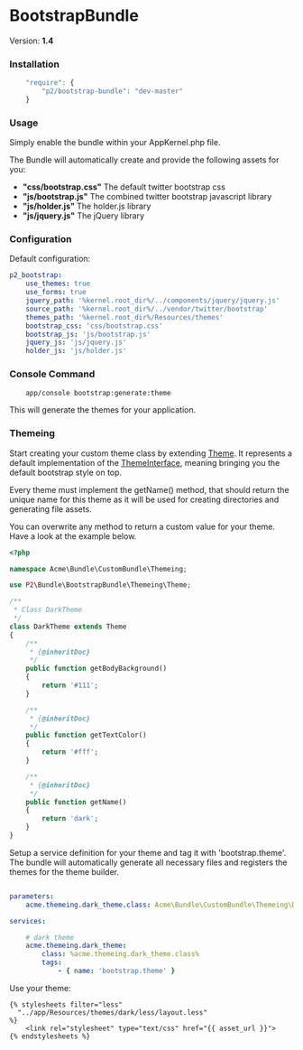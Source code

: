 BootstrapBundle
===============

Version: **1.4**


### Installation

```javascript
    "require": {
        "p2/bootstrap-bundle": "dev-master"
    }
```

### Usage

Simply enable the bundle within your AppKernel.php file.

The Bundle will automatically create and provide the following assets for you:
* **"css/bootstrap.css"**
  The default twitter bootstrap css
* **"js/bootstrap.js"**
  The combined twitter bootstrap javascript library
* **"js/holder.js"**
  The holder.js library
* **"js/jquery.js"**
  The jQuery library


### Configuration

Default configuration:
```yaml
p2_bootstrap:
    use_themes: true                                                    # enables bootstrap themeing
    use_forms: true                                                     # enables bootstrap forms
    jquery_path: '%kernel.root_dir%/../components/jquery/jquery.js'     # path to the jquery source directory
    source_path: '%kernel.root_dir%/../vendor/twitter/bootstrap'        # path to the bootstrap source directory
    themes_path: '%kernel.root_dir%/Resources/themes'                   # path to store the themes to
    bootstrap_css: 'css/bootstrap.css'                                  # public bootstrap css path
    bootstrap_js: 'js/bootstrap.js'                                     # public bootstrap js library path
    jquery_js: 'js/jquery.js'                                           # public jquery path
    holder_js: 'js/holder.js'                                           # public holder.js path
```

### Console Command

```bash
    app/console bootstrap:generate:theme
```

This will generate the themes for your application.

### Themeing

Start creating your custom theme class by extending [Theme](Themeing/Theme.php). It represents a default implementation of the [ThemeInterface](Themeing/ThemeInterface.php), meaning bringing you the default bootstrap style on top.

Every theme must implement the getName() method, that should return the unique name for this theme as it will be used for creating directories and generating file assets.

You can overwrite any method to return a custom value for your theme. Have a look at the example below.

```php
<?php

namespace Acme\Bundle\CustomBundle\Themeing;

use P2\Bundle\BootstrapBundle\Themeing\Theme;

/**
 * Class DarkTheme
 */
class DarkTheme extends Theme
{
    /**
     * {@inheritDoc}
     */
    public function getBodyBackground()
    {
        return '#111';
    }

    /**
     * {@inheritDoc}
     */
    public function getTextColor()
    {
        return '#fff';
    }

    /**
     * {@inheritDoc}
     */
    public function getName()
    {
        return 'dark';
    }
}

```
Setup a service definition for your theme and tag it with 'bootstrap.theme'. The bundle will automatically generate all
necessary files and registers the themes for the theme builder.

```yaml

parameters:
    acme.themeing.dark_theme.class: Acme\Bundle\CustomBundle\Themeing\DarkTheme

services:

    # dark theme
    acme.themeing.dark_theme:
        class: %acme.themeing.dark_theme.class%
        tags:
            - { name: 'bootstrap.theme' }

```

Use your theme:

```twig
{% stylesheets filter="less"
  "../app/Resources/themes/dark/less/layout.less"
%}
    <link rel="stylesheet" type="text/css" href="{{ asset_url }}">
{% endstylesheets %}
```

